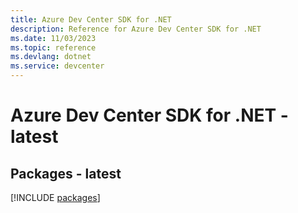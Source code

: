 ```yaml
---
title: Azure Dev Center SDK for .NET
description: Reference for Azure Dev Center SDK for .NET
ms.date: 11/03/2023
ms.topic: reference
ms.devlang: dotnet
ms.service: devcenter
---
```

# Azure Dev Center SDK for .NET - latest
## Packages - latest
[!INCLUDE [packages](dev-center-index.md)]
